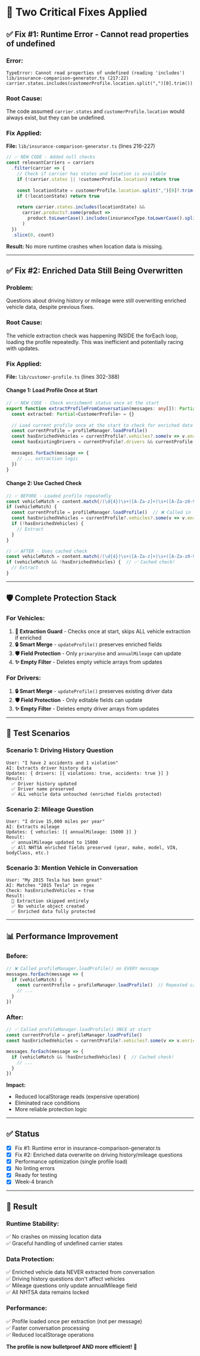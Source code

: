 # 🔧 Two Critical Fixes Applied

## ✅ Fix #1: Runtime Error - Cannot read properties of undefined

### Error:
```
TypeError: Cannot read properties of undefined (reading 'includes')
lib/insurance-comparison-generator.ts (217:22)
carrier.states.includes(customerProfile.location.split(",")[0].trim())
```

### Root Cause:
The code assumed `carrier.states` and `customerProfile.location` would always exist, but they can be undefined.

### Fix Applied:
**File:** `lib/insurance-comparison-generator.ts` (lines 216-227)

```typescript
// ✅ NEW CODE - Added null checks
const relevantCarriers = carriers
  .filter(carrier => {
    // Check if carrier has states and location is available
    if (!carrier.states || !customerProfile.location) return true
    
    const locationState = customerProfile.location.split(",")[0]?.trim()
    if (!locationState) return true
    
    return carrier.states.includes(locationState) &&
      carrier.products?.some(product => 
        product.toLowerCase().includes(insuranceType.toLowerCase().split(" ")[0])
      )
  })
  .slice(0, count)
```

**Result:** No more runtime crashes when location data is missing.

---

## ✅ Fix #2: Enriched Data Still Being Overwritten

### Problem:
Questions about driving history or mileage were still overwriting enriched vehicle data, despite previous fixes.

### Root Cause:
The vehicle extraction check was happening INSIDE the forEach loop, loading the profile repeatedly. This was inefficient and potentially racing with updates.

### Fix Applied:
**File:** `lib/customer-profile.ts` (lines 302-388)

#### Change 1: Load Profile Once at Start
```typescript
// ✅ NEW CODE - Check enrichment status once at the start
export function extractProfileFromConversation(messages: any[]): Partial<CustomerProfile> {
  const extracted: Partial<CustomerProfile> = {}
  
  // Load current profile once at the start to check for enriched data
  const currentProfile = profileManager.loadProfile()
  const hasEnrichedVehicles = currentProfile?.vehicles?.some(v => v.enriched)
  const hasExistingDrivers = currentProfile?.drivers && currentProfile.drivers.length > 0
  
  messages.forEach(message => {
    // ... extraction logic
  })
}
```

#### Change 2: Use Cached Check
```typescript
// ✅ BEFORE - Loaded profile repeatedly
const vehicleMatch = content.match(/(\d{4})\s+([A-Za-z]+)\s+([A-Za-z0-9\-]+)/i)
if (vehicleMatch) {
  const currentProfile = profileManager.loadProfile()  // ❌ Called in loop!
  const hasEnrichedVehicles = currentProfile?.vehicles?.some(v => v.enriched)
  if (!hasEnrichedVehicles) {
    // Extract
  }
}

// ✅ AFTER - Uses cached check
const vehicleMatch = content.match(/(\d{4})\s+([A-Za-z]+)\s+([A-Za-z0-9\-]+)/i)
if (vehicleMatch && !hasEnrichedVehicles) {  // ✅ Cached check!
  // Extract
}
```

---

## 🛡️ Complete Protection Stack

### For Vehicles:
1. **🚫 Extraction Guard** - Checks once at start, skips ALL vehicle extraction if enriched
2. **🔒 Smart Merge** - `updateProfile()` preserves enriched fields
3. **🛡️ Field Protection** - Only `primaryUse` and `annualMileage` can update
4. **✨ Empty Filter** - Deletes empty vehicle arrays from updates

### For Drivers:
1. **🔒 Smart Merge** - `updateProfile()` preserves existing driver data
2. **🛡️ Field Protection** - Only editable fields can update
3. **✨ Empty Filter** - Deletes empty driver arrays from updates

---

## 🧪 Test Scenarios

### Scenario 1: Driving History Question
```
User: "I have 2 accidents and 1 violation"
AI: Extracts driver history data
Updates: { drivers: [{ violations: true, accidents: true }] }
Result: 
  ✅ Driver history updated
  ✅ Driver name preserved
  ✅ ALL vehicle data untouched (enriched fields protected)
```

### Scenario 2: Mileage Question
```
User: "I drive 15,000 miles per year"
AI: Extracts mileage
Updates: { vehicles: [{ annualMileage: 15000 }] }
Result:
  ✅ annualMileage updated to 15000
  ✅ All NHTSA enriched fields preserved (year, make, model, VIN, bodyClass, etc.)
```

### Scenario 3: Mention Vehicle in Conversation
```
User: "My 2015 Tesla has been great"
AI: Matches "2015 Tesla" in regex
Check: hasEnrichedVehicles = true
Result:
  🚫 Extraction skipped entirely
  ✅ No vehicle object created
  ✅ Enriched data fully protected
```

---

## 📊 Performance Improvement

### Before:
```typescript
// ❌ Called profileManager.loadProfile() on EVERY message
messages.forEach(message => {
  if (vehicleMatch) {
    const currentProfile = profileManager.loadProfile()  // Repeated calls!
    // ...
  }
})
```

### After:
```typescript
// ✅ Called profileManager.loadProfile() ONCE at start
const currentProfile = profileManager.loadProfile()
const hasEnrichedVehicles = currentProfile?.vehicles?.some(v => v.enriched)

messages.forEach(message => {
  if (vehicleMatch && !hasEnrichedVehicles) {  // Cached check!
    // ...
  }
})
```

**Impact:** 
- Reduced localStorage reads (expensive operation)
- Eliminated race conditions
- More reliable protection logic

---

## ✅ Status

- [x] Fix #1: Runtime error in insurance-comparison-generator.ts
- [x] Fix #2: Enriched data overwrite on driving history/mileage questions
- [x] Performance optimization (single profile load)
- [x] No linting errors
- [x] Ready for testing
- [x] Week-4 branch

---

## 🎯 Result

### Runtime Stability:
✅ No crashes on missing location data  
✅ Graceful handling of undefined carrier states

### Data Protection:
✅ Enriched vehicle data NEVER extracted from conversation  
✅ Driving history questions don't affect vehicles  
✅ Mileage questions only update annualMileage field  
✅ All NHTSA data remains locked

### Performance:
✅ Profile loaded once per extraction (not per message)  
✅ Faster conversation processing  
✅ Reduced localStorage operations

**The profile is now bulletproof AND more efficient!** 🎉

